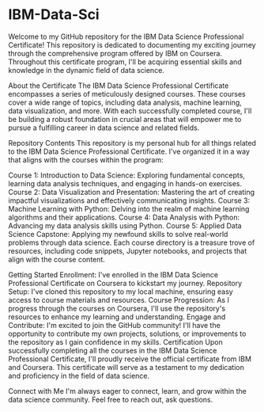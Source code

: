 # IBM-Data-Sci
Welcome to my GitHub repository for the IBM Data Science Professional Certificate! This repository is dedicated to documenting my exciting journey through the comprehensive program offered by IBM on Coursera. Throughout this certificate program, I'll be acquiring essential skills and knowledge in the dynamic field of data science.

About the Certificate
The IBM Data Science Professional Certificate encompasses a series of meticulously designed courses. These courses cover a wide range of topics, including data analysis, machine learning, data visualization, and more. With each successfully completed course, I'll be building a robust foundation in crucial areas that will empower me to pursue a fulfilling career in data science and related fields.

Repository Contents
This repository is my personal hub for all things related to the IBM Data Science Professional Certificate. I've organized it in a way that aligns with the courses within the program:

Course 1: Introduction to Data Science: Exploring fundamental concepts, learning data analysis techniques, and engaging in hands-on exercises.
Course 2: Data Visualization and Presentation: Mastering the art of creating impactful visualizations and effectively communicating insights.
Course 3: Machine Learning with Python: Delving into the realm of machine learning algorithms and their applications.
Course 4: Data Analysis with Python: Advancing my data analysis skills using Python.
Course 5: Applied Data Science Capstone: Applying my newfound skills to solve real-world problems through data science.
Each course directory is a treasure trove of resources, including code snippets, Jupyter notebooks, and projects that align with the course content.

Getting Started
Enrollment: I've enrolled in the IBM Data Science Professional Certificate on Coursera to kickstart my journey.
Repository Setup: I've cloned this repository to my local machine, ensuring easy access to course materials and resources.
Course Progression: As I progress through the courses on Coursera, I'll use the repository's resources to enhance my learning and understanding.
Engage and Contribute: I'm excited to join the GitHub community! I'll have the opportunity to contribute my own projects, solutions, or improvements to the repository as I gain confidence in my skills.
Certification
Upon successfully completing all the courses in the IBM Data Science Professional Certificate, I'll proudly receive the official certificate from IBM and Coursera. This certificate will serve as a testament to my dedication and proficiency in the field of data science.

Connect with Me
I'm always eager to connect, learn, and grow within the data science community. Feel free to reach out, ask questions.
